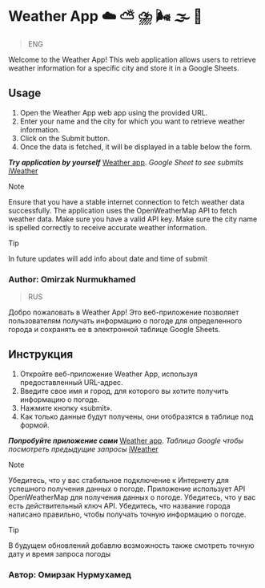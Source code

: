 # Weather App :cloud: :partly_sunny: :cloud_with_lightning_and_rain: :wind_face: :fog: :rainbow:
> ENG

Welcome to the Weather App! This web application allows users to retrieve weather information for a specific city and store it in a Google Sheets.

## Usage
1. Open the Weather App web app using the provided URL.
2. Enter your name and the city for which you want to retrieve weather information.
3. Click on the Submit button.
4. Once the data is fetched, it will be displayed in a table below the form.

***Try application by yourself*** [Weather app](https://script.google.com/macros/s/AKfycbzgY3jP7lpxjFUGeQOucyp4ysvbMZ2LXJRz3WXi6JbmigUgsx5sHrg32_Oj496TSLUvhg/exec).
_Google Sheet to see submits_ [iWeather](https://docs.google.com/spreadsheets/d/17qxs7A_HfOWKPjglwsAYiMi5ygrUWN55K4fKsanpWyQ/edit?usp=sharing)

> [!NOTE]
> Ensure that you have a stable internet connection to fetch weather data successfully.
> The application uses the OpenWeatherMap API to fetch weather data. Make sure you have a valid API key.
> Make sure the city name is spelled correctly to receive accurate weather information.

> [!TIP]
> In future updates will add info about date and time of submit

### Author: Omirzak Nurmukhamed


> RUS

Добро пожаловать в Weather App! Это веб-приложение позволяет пользователям получать информацию о погоде для определенного города и сохранять ее в электронной таблице Google Sheets.

## Инструкция 
1. Откройте веб-приложение Weather App, используя предоставленный URL-адрес.
2. Введите свое имя и город, для которого вы хотите получить информацию о погоде.
3. Нажмите кнопку «submit».
4. Как только данные будут получены, они отобразятся в таблице под формой.

***Попробуйте приложение сами*** [Weather app](https://script.google.com/macros/s/AKfycbzgY3jP7lpxjFUGeQOucyp4ysvbMZ2LXJRz3WXi6JbmigUgsx5sHrg32_Oj496TSLUvhg/exec).
_Таблица Google чтобы посмотреть предыдущие запросы_ [iWeather](https://docs.google.com/spreadsheets/d/17qxs7A_HfOWKPjglwsAYiMi5ygrUWN55K4fKsanpWyQ/edit?usp=sharing)

> [!NOTE]
> Убедитесь, что у вас стабильное подключение к Интернету для успешного получения данных о погоде.
> Приложение использует API OpenWeatherMap для получения данных о погоде. Убедитесь, что у вас есть действительный ключ API.
> Убедитесь, что название города написано правильно, чтобы получать точную информацию о погоде.

> [!TIP]
> В будущем обновлений добавлю возможность также смотреть точную дату и время запроса погоды


### Автор: Омирзак Нурмухамед
